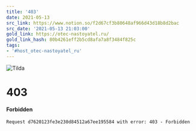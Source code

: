 ```yaml
---
title: '403'
date: 2021-05-13
src_link: https://www.notion.so/f2d67cf3b80648af966d43d18b8d2bac
src_date: '2021-05-13 21:03:00'
gold_link: https://otec-nastoyatel.ru/
gold_link_hash: 80b4261eff2b5cd8afa7a8f3484f825c
tags:
- '#host_otec-nastoyatel_ru'
---
```


  
  
![Tilda](https://tilda.ws/img/logo404.png)

403
===

#### Forbidden


```
Request d7620123fe3e230d84512a67ee195584 with error: 403 - Forbidden
```